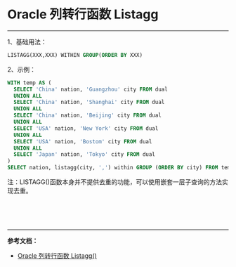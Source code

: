 # Oracle 列转行函数 Listagg

---

1、基础用法：

~~~sql
LISTAGG(XXX,XXX) WITHIN GROUP(ORDER BY XXX)
~~~

2、示例：

~~~sql
WITH temp AS ( 
  SELECT 'China' nation, 'Guangzhou' city FROM dual 
  UNION ALL 
  SELECT 'China' nation, 'Shanghai' city FROM dual 
  UNION ALL 
  SELECT 'China' nation, 'Beijing' city FROM dual 
  UNION ALL 
  SELECT 'USA' nation, 'New York' city FROM dual 
  UNION ALL 
  SELECT 'USA' nation, 'Bostom' city FROM dual 
  UNION ALL 
  SELECT 'Japan' nation, 'Tokyo' city FROM dual 
) 
SELECT nation, listagg(city, ',') within GROUP (ORDER BY city) FROM temp GROUP BY nation;
~~~

注：LISTAGG()函数本身并不提供去重的功能，可以使用嵌套一层子查询的方法实现去重。



<br/><br/><br/>

---

**参考文档：**

* [Oracle 列转行函数 Listagg()](https://dacoolbaby.iteye.com/blog/1698957)

